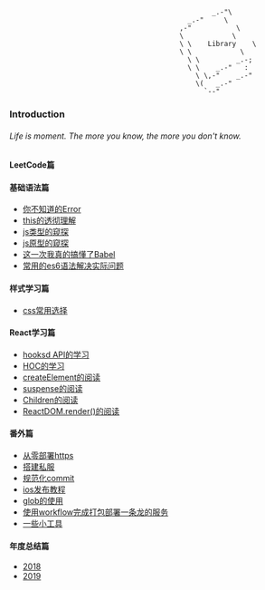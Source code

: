                                                       _.-"\
                                                _.-"     \
                                              ,-"           \
                                              \            \
                                              \ \    Library    \
                                              \ \            \
                                                \ \         _.-;
                                                \ \    _.-"   :
                                                  \ \,-"    _.-"
                                                  \(   _.-"
                                                    `--"
### Introduction
###### Life is moment. The more you know, the more you don't know.
#### LeetCode篇

#### 基础语法篇
* [你不知道的Error](./docs/guide/js/Error.md)
* [this的透彻理解](./docs/guide/js/This.md)
* [js类型的窥探](./docs/guide/js/Type.md)
* [js原型的窥探](./docs/guide/js/Prototype.md)
* [这一次我真的搞懂了Babel](./docs/guide/js/Babel.md)
* [常用的es6语法解决实际问题]()
#### 样式学习篇
* [css常用选择](./docs/guide/css/选择器.md)
#### React学习篇
* [hooksd API的学习](./docs/guide/react/hooks.md)
* [HOC的学习](./docs/guide/react/hoc.md)
* [createElement的阅读](./docs/guide/react/createElement.md)
* [suspense的阅读](./docs/guide/react/suspense.md)
* [Children的阅读](./docs/guide/react/reactChildren.md)
* [ReactDOM.render()的阅读](./docs/guide/react/ReactDom.render.md)
#### 番外篇
* [从零部署https](./docs/guide/others/serviceHttps.md)
* [搭建私服](./docs/guide/others/verdaccio.md)
* [规范化commit](./docs/guide/others/commitizen.md)
* [ios发布教程](./docs/guide/others/applePublish.md)
* [glob的使用](./docs/guide/others/node-file.md)
* [使用workflow完成打包部署一条龙的服务](./docs/guide/others/gitActions.md)
* [一些小工具](./docs/guide/others/someTools.md)
#### 年度总结篇
* [2018](./docs/guide/review/2018.md)
* [2019](./docs/guide/review/2019.md)